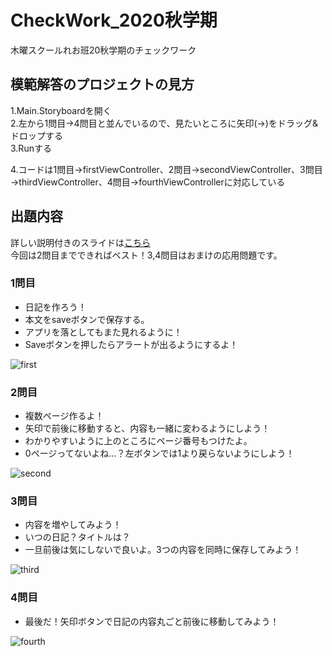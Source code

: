 # CheckWork_2020秋学期
木曜スクールれお班20秋学期のチェックワーク

## 模範解答のプロジェクトの見方
1.Main.Storyboardを開く  
2.左から1問目→4問目と並んでいるので、見たいところに矢印(→)をドラッグ&ドロップする  
3.Runする

4.コードは1問目→firstViewController、2問目→secondViewController、3問目→thirdViewController、4問目→fourthViewControllerに対応している

## 出題内容
詳しい説明付きのスライドは[こちら](https://drive.google.com/file/d/1TEIjTsDZ5Sl97vUX_B0TeW_gUtUurHpn/view?usp=sharing)
<br>
今回は2問目までできればベスト！3,4問目はおまけの応用問題です。

### 1問目
- 日記を作ろう！
- 本文をsaveボタンで保存する。
- アプリを落としてもまた見れるように！
- Saveボタンを押したらアラートが出るようにするよ！

![first](https://user-images.githubusercontent.com/40350775/101856818-6bdba280-3ba9-11eb-85ff-a79c04cd291e.gif)

### 2問目
- 複数ページ作るよ！
- 矢印で前後に移動すると、内容も一緒に変わるようにしよう！
- わかりやすいように上のところにページ番号もつけたよ。
- 0ページってないよね…？左ボタンでは1より戻らないようにしよう！

![second](https://user-images.githubusercontent.com/40350775/101856911-a2192200-3ba9-11eb-8477-2d8aea76ffe2.gif)

### 3問目
- 内容を増やしてみよう！
- いつの日記？タイトルは？
- 一旦前後は気にしないで良いよ。3つの内容を同時に保存してみよう！

![third](https://user-images.githubusercontent.com/40350775/101856949-b9f0a600-3ba9-11eb-8eeb-cf7f52d35869.gif)


### 4問目
- 最後だ！矢印ボタンで日記の内容丸ごと前後に移動してみよう！

![fourth](https://user-images.githubusercontent.com/40350775/101856970-caa11c00-3ba9-11eb-9cad-8913e546980b.gif)
